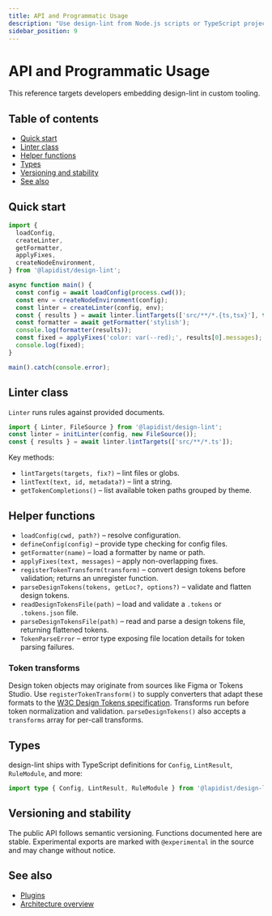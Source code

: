```yaml
---
title: API and Programmatic Usage
description: "Use design-lint from Node.js scripts or TypeScript projects."
sidebar_position: 9
---
```


# API and Programmatic Usage

This reference targets developers embedding design-lint in custom tooling.

## Table of contents
- [Quick start](#quick-start)
- [Linter class](#linter-class)
- [Helper functions](#helper-functions)
- [Types](#types)
- [Versioning and stability](#versioning-and-stability)
- [See also](#see-also)

## Quick start
```ts
import {
  loadConfig,
  createLinter,
  getFormatter,
  applyFixes,
  createNodeEnvironment,
} from '@lapidist/design-lint';

async function main() {
  const config = await loadConfig(process.cwd());
  const env = createNodeEnvironment(config);
  const linter = createLinter(config, env);
  const { results } = await linter.lintTargets(['src/**/*.{ts,tsx}'], true);
  const formatter = await getFormatter('stylish');
  console.log(formatter(results));
  const fixed = applyFixes('color: var(--red);', results[0].messages);
  console.log(fixed);
}

main().catch(console.error);
```

## Linter class
`Linter` runs rules against provided documents.

```ts
import { Linter, FileSource } from '@lapidist/design-lint';
const linter = initLinter(config, new FileSource());
const { results } = await linter.lintTargets(['src/**/*.ts']);
```

Key methods:
- `lintTargets(targets, fix?)` – lint files or globs.
- `lintText(text, id, metadata?)` – lint a string.
- `getTokenCompletions()` – list available token paths grouped by theme.

## Helper functions
- `loadConfig(cwd, path?)` – resolve configuration.
- `defineConfig(config)` – provide type checking for config files.
- `getFormatter(name)` – load a formatter by name or path.
- `applyFixes(text, messages)` – apply non-overlapping fixes.
- `registerTokenTransform(transform)` – convert design tokens before validation;
  returns an unregister function.
- `parseDesignTokens(tokens, getLoc?, options?)` – validate and flatten design tokens.
- `readDesignTokensFile(path)` – load and validate a `.tokens` or `.tokens.json` file.
- `parseDesignTokensFile(path)` – read and parse a design tokens file, returning flattened tokens.
- `TokenParseError` – error type exposing file location details for token parsing failures.

### Token transforms
Design token objects may originate from sources like Figma or Tokens Studio.
Use `registerTokenTransform()` to supply converters that adapt these formats
to the [W3C Design Tokens specification](./glossary.md#design-tokens).
Transforms run before token normalization and validation.
`parseDesignTokens()` also accepts a `transforms` array for per-call transforms.

## Types
design-lint ships with TypeScript definitions for `Config`, `LintResult`, `RuleModule`, and more:

```ts
import type { Config, LintResult, RuleModule } from '@lapidist/design-lint';
```

## Versioning and stability
The public API follows semantic versioning. Functions documented here are stable. Experimental exports are marked with `@experimental` in the source and may change without notice.

## See also
- [Plugins](./plugins.md)
- [Architecture overview](./architecture.md)
